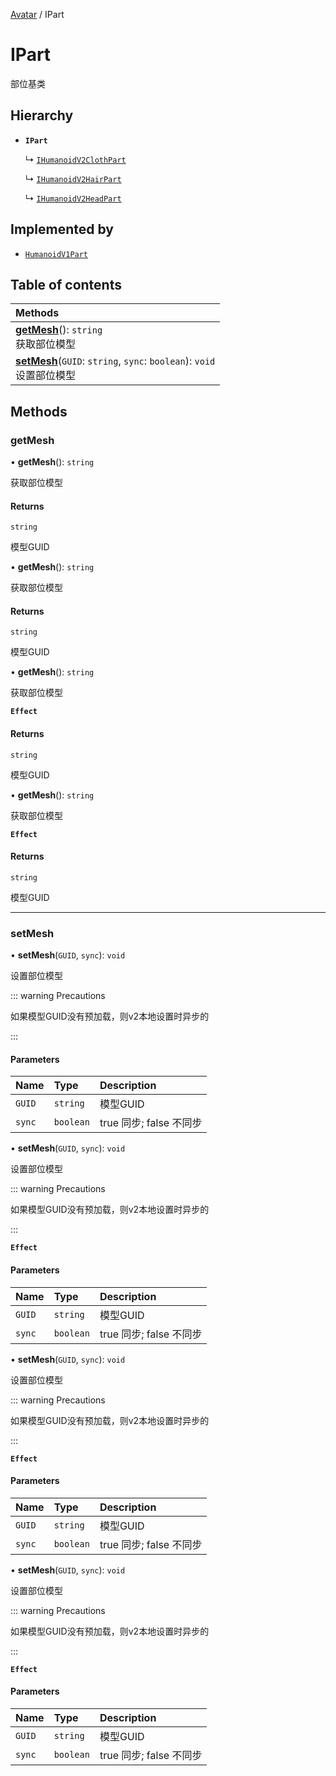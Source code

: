 [Avatar](../groups/Avatar.Avatar.md) / IPart

# IPart <Badge type="tip" text="Interface" /> <Score text="IPart" />

部位基类

## Hierarchy

- **`IPart`**

  ↳ [`IHumanoidV2ClothPart`](Gameplay.IHumanoidV2ClothPart.md)

  ↳ [`IHumanoidV2HairPart`](Gameplay.IHumanoidV2HairPart.md)

  ↳ [`IHumanoidV2HeadPart`](Gameplay.IHumanoidV2HeadPart.md)

## Implemented by

- [`HumanoidV1Part`](../classes/Gameplay.HumanoidV1Part.md)

## Table of contents

| Methods |
| :-----|
| **[getMesh](Gameplay.IPart.md#getmesh)**(): `string` <br> 获取部位模型|
| **[setMesh](Gameplay.IPart.md#setmesh)**(`GUID`: `string`, `sync`: `boolean`): `void` <br> 设置部位模型|

## Methods

### getMesh <Score text="getMesh" /> 

• **getMesh**(): `string` 

获取部位模型


#### Returns

`string`

模型GUID

• **getMesh**(): `string` 

获取部位模型


#### Returns

`string`

模型GUID

• **getMesh**(): `string`

获取部位模型

**`Effect`**


#### Returns

`string`

模型GUID

• **getMesh**(): `string`

获取部位模型

**`Effect`**


#### Returns

`string`

模型GUID

___

### setMesh <Score text="setMesh" /> 

• **setMesh**(`GUID`, `sync`): `void` 

设置部位模型

::: warning Precautions

如果模型GUID没有预加载，则v2本地设置时异步的

:::


#### Parameters

| Name | Type | Description |
| :------ | :------ | :------ |
| `GUID` | `string` | 模型GUID |
| `sync` | `boolean` | true 同步; false 不同步 |


• **setMesh**(`GUID`, `sync`): `void`

设置部位模型

::: warning Precautions

如果模型GUID没有预加载，则v2本地设置时异步的

:::

**`Effect`**


#### Parameters

| Name | Type | Description |
| :------ | :------ | :------ |
| `GUID` | `string` | 模型GUID |
| `sync` | `boolean` | true 同步; false 不同步 |


• **setMesh**(`GUID`, `sync`): `void`

设置部位模型

::: warning Precautions

如果模型GUID没有预加载，则v2本地设置时异步的

:::

**`Effect`**


#### Parameters

| Name | Type | Description |
| :------ | :------ | :------ |
| `GUID` | `string` | 模型GUID |
| `sync` | `boolean` | true 同步; false 不同步 |


• **setMesh**(`GUID`, `sync`): `void`

设置部位模型

::: warning Precautions

如果模型GUID没有预加载，则v2本地设置时异步的

:::

**`Effect`**


#### Parameters

| Name | Type | Description |
| :------ | :------ | :------ |
| `GUID` | `string` | 模型GUID |
| `sync` | `boolean` | true 同步; false 不同步 |

